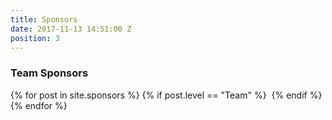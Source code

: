 ```yaml
---
title: Sponsors
date: 2017-11-13 14:51:00 Z
position: 3
---
```


### Team Sponsors
<div class="row text-center">
    {% for post in site.sponsors %}
    {% if post.level == "Team" %}
    <div class="no-padding col-xs-6 col-md-3" style="display: inline-block; float: none;">
        <div class="sponsor-entry">
            <img src="{{ post.image }}" alt="">
        </div>
    </div>
    {% endif %}
    {% endfor %}
</div>